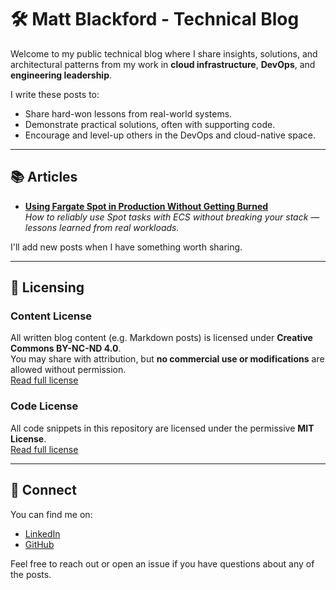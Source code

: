 # 🛠️ Matt Blackford - Technical Blog

Welcome to my public technical blog where I share insights, solutions, and architectural patterns from my work in **cloud infrastructure**, **DevOps**, and **engineering leadership**.

I write these posts to:
- Share hard-won lessons from real-world systems.
- Demonstrate practical solutions, often with supporting code.
- Encourage and level-up others in the DevOps and cloud-native space.

---

## 📚 Articles

- **[Using Fargate Spot in Production Without Getting Burned](./posts/2025-03-08-fargate-spot-in-production.md)**  
  _How to reliably use Spot tasks with ECS without breaking your stack — lessons learned from real workloads._

I'll add new posts when I have something worth sharing.

---

## 📝 Licensing

### Content License
All written blog content (e.g. Markdown posts) is licensed under **Creative Commons BY-NC-ND 4.0**.  
You may share with attribution, but **no commercial use or modifications** are allowed without permission.  
[Read full license](./LICENSE-content.txt)

### Code License
All code snippets in this repository are licensed under the permissive **MIT License**.  
[Read full license](./LICENSE-code.txt)

---

## 🔗 Connect

You can find me on:

- [LinkedIn](https://www.linkedin.com/in/matthew-blackford/)
- [GitHub](https://github.com/mblackford)

Feel free to reach out or open an issue if you have questions about any of the posts.
